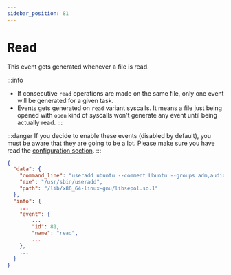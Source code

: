 ```yaml
---
sidebar_position: 81
---
```


# Read

This event gets generated whenever a file is read.

:::info
* If consecutive `read` operations are made on the same file, only one event will be generated for a given task.
* Events gets generated on `read` variant syscalls. It means a file just being opened with `open` kind of syscalls won't generate any event until being actually read.
:::

:::danger
If you decide to enable these events (disabled by default), you must be aware that they are going to be a lot. Please make sure you have read the [configuration section](../configuration.md).
:::

```json
{
  "data": {
    "command_line": "useradd ubuntu --comment Ubuntu --groups adm,audio,cdrom,dialout,dip,floppy,lxd,netdev,plugdev,sudo,video --shell /bin/bash -m",
    "exe": "/usr/sbin/useradd",
    "path": "/lib/x86_64-linux-gnu/libsepol.so.1"
  },
  "info": {
    ...
    "event": {
        ...
        "id": 81,
        "name": "read",
        ...
    },
    ...
  }
}
```
